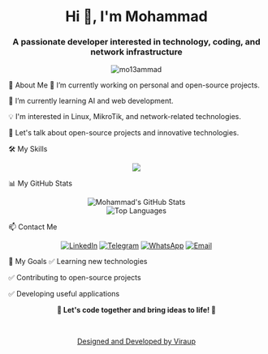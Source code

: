 <h1 align="center">Hi 👋, I'm Mohammad</h1>
<h3 align="center">A passionate developer interested in technology, coding, and network infrastructure</h3>

<p align="center">
<img src="https://komarev.com/ghpvc/?username=mo13ammad&label=Profile%20Views&color=blue&style=flat" alt="mo13ammad" />
</p>

🚀 About Me
🔭 I’m currently working on personal and open-source projects.

🌱 I’m currently learning AI and web development.

💡 I'm interested in Linux, MikroTik, and network-related technologies.

💬 Let's talk about open-source projects and innovative technologies.

🛠️ My Skills
<p align="center">
<a href="https://skillicons.dev">
<img src="https://skillicons.dev/icons?i=php,laravel,mysql,linux,javascript,html,css,lua" />
</a>
</p>

📊 My GitHub Stats
<p align="center">
<img src="https://github-readme-stats.vercel.app/api?username=mo13ammad&show_icons=true&theme=radical&hide_border=true&include_all_commits=true&count_private=true" alt="Mohammad's GitHub Stats" />
<br/>
<img src="https://github-readme-stats.vercel.app/api/top-langs/?username=mo13ammad&layout=compact&langs_count=8&theme=radical&hide_border=true" alt="Top Languages" />
</p>

📫 Contact Me
<p align="center">
<a href="https://www.linkedin.com/in/mohammadsaadati74/" target="_blank"><img src="https://img.shields.io/badge/LinkedIn-0077B5?style=for-the-badge&logo=linkedin&logoColor=white" alt="LinkedIn"></a>
<a href="https://t.me/SaadatiMohammad" target="_blank"><img src="https://img.shields.io/badge/Telegram-2CA5E0?style=for-the-badge&logo=telegram&logoColor=white" alt="Telegram"></a>
<a href="https://wa.me/989330976088" target="_blank"><img src="https://img.shields.io/badge/WhatsApp-25D366?style=for-the-badge&logo=whatsapp&logoColor=white" alt="WhatsApp"></a>
<a href="mailto:ceo@viraup.com"><img src="https://img.shields.io/badge/Email-D14836?style=for-the-badge&logo=gmail&logoColor=white" alt="Email"></a>
</p>

🎯 My Goals
✅ Learning new technologies

✅ Contributing to open-source projects

✅ Developing useful applications

<p align="center">
<strong>🚀 Let's code together and bring ideas to life! 🚀</strong>
</p>

<br>
<p align="center">
<a href="https://viraup.com">Designed and Developed by Viraup</a>
</p>
